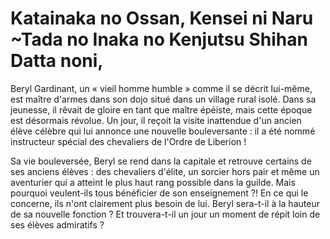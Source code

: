 # Katainaka no Ossan, Kensei ni Naru ~Tada no Inaka no Kenjutsu Shihan Datta noni,
Beryl Gardinant, un « vieil homme humble » comme il se décrit lui-même, est maître d'armes dans son dojo situé dans un village rural isolé. Dans sa jeunesse, il rêvait de gloire en tant que maître épéiste, mais cette époque est désormais révolue. Un jour, il reçoit la visite inattendue d'un ancien élève célèbre qui lui annonce une nouvelle bouleversante : il a été nommé instructeur spécial des chevaliers de l'Ordre de Liberion !

Sa vie bouleversée, Beryl se rend dans la capitale et retrouve certains de ses anciens élèves : des chevaliers d'élite, un sorcier hors pair et même un aventurier qui a atteint le plus haut rang possible dans la guilde. Mais pourquoi veulent-ils tous bénéficier de son enseignement ?! En ce qui le concerne, ils n'ont clairement plus besoin de lui. Beryl sera-t-il à la hauteur de sa nouvelle fonction ? Et trouvera-t-il un jour un moment de répit loin de ses élèves admiratifs ?